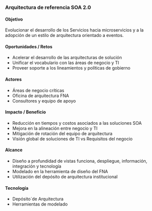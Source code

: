 ### Arquitectura de referencia SOA 2.0
#### Objetivo
Evolucionar el desarrollo de los Servicios hacia microservicios y a la adopción de un estilo de arquitectura orientado a eventos. ​

#### Oportunidades / Retos
- Acelerar el desarrollo de las arquitecturas de solución​
- Unificar el vocabulario con las áreas de negocio y TI​
- Proveer soporte a los lineamientos y políticas de gobierno​

#### Actores
- Áreas de negocio críticas​
- Oficina de arquitectura FNA​
- Consultores y equipo de apoyo​
	
#### Impacto / Beneficio
- Reducción en tiempos y costos asociados a las soluciones SOA​
- Mejora en la alineación entre negocio y TI​
- Mitigación de rotación del equipo de arquitectura​
- Visión global de soluciones de TI vs Requisitos del negocio​
	
#### Alcance
- Diseño a profundidad de vistas funciona, despliegue, información, integración y tecnología​
- Modelado en la herramienta de diseño del FNA​
- Utilización del depósito de arquitectura institucional​
	
#### Tecnología
- Depósito´de Arquitectura
- Herramientas de modelado

<br>
